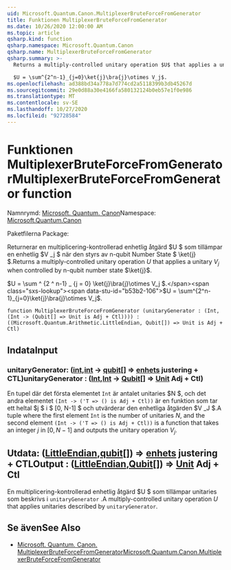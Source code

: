 ```yaml
---
uid: Microsoft.Quantum.Canon.MultiplexerBruteForceFromGenerator
title: Funktionen MultiplexerBruteForceFromGenerator
ms.date: 10/26/2020 12:00:00 AM
ms.topic: article
qsharp.kind: function
qsharp.namespace: Microsoft.Quantum.Canon
qsharp.name: MultiplexerBruteForceFromGenerator
qsharp.summary: >-
  Returns a multiply-controlled unitary operation $U$ that applies a unitary $V_j$ when controlled by n-qubit number state $\ket{j}$.

  $U = \sum^{2^n-1}_{j=0}\ket{j}\bra{j}\otimes V_j$.
ms.openlocfilehash: ad388bd34a778a7d774cd2a5118399b3db45267d
ms.sourcegitcommit: 29e0d88a30e4166fa580132124b0eb57e1f0e986
ms.translationtype: MT
ms.contentlocale: sv-SE
ms.lasthandoff: 10/27/2020
ms.locfileid: "92728584"
---
```

# <a name="multiplexerbruteforcefromgenerator-function"></a><span data-ttu-id="b53b2-102">Funktionen MultiplexerBruteForceFromGenerator</span><span class="sxs-lookup"><span data-stu-id="b53b2-102">MultiplexerBruteForceFromGenerator function</span></span>

<span data-ttu-id="b53b2-103">Namnrymd: [Microsoft. Quantum. Canon](xref:Microsoft.Quantum.Canon)</span><span class="sxs-lookup"><span data-stu-id="b53b2-103">Namespace: [Microsoft.Quantum.Canon](xref:Microsoft.Quantum.Canon)</span></span>

<span data-ttu-id="b53b2-104">Paketfilerna [](https://nuget.org/packages/)</span><span class="sxs-lookup"><span data-stu-id="b53b2-104">Package: [](https://nuget.org/packages/)</span></span>


<span data-ttu-id="b53b2-105">Returnerar en multiplicering-kontrollerad enhetlig åtgärd $U $ som tillämpar en enhetlig $V _j $ när den styrs av n-qubit Number State $ \ket{j} $.</span><span class="sxs-lookup"><span data-stu-id="b53b2-105">Returns a multiply-controlled unitary operation $U$ that applies a unitary $V_j$ when controlled by n-qubit number state $\ket{j}$.</span></span>

<span data-ttu-id="b53b2-106">$U = \sum ^ {2 ^ n-1} _ {j = 0} \ket{j}\bra{j}\otimes V_j $.</span><span class="sxs-lookup"><span data-stu-id="b53b2-106">$U = \sum^{2^n-1}_{j=0}\ket{j}\bra{j}\otimes V_j$.</span></span>

```qsharp
function MultiplexerBruteForceFromGenerator (unitaryGenerator : (Int, (Int -> (Qubit[] => Unit is Adj + Ctl)))) : ((Microsoft.Quantum.Arithmetic.LittleEndian, Qubit[]) => Unit is Adj + Ctl)
```


## <a name="input"></a><span data-ttu-id="b53b2-107">Indata</span><span class="sxs-lookup"><span data-stu-id="b53b2-107">Input</span></span>

### <a name="unitarygenerator--intint---qubit--unit-adj--ctl"></a><span data-ttu-id="b53b2-108">unitaryGenerator: ([int](xref:microsoft.quantum.lang-ref.int),[int](xref:microsoft.quantum.lang-ref.int) -> [qubit](xref:microsoft.quantum.lang-ref.qubit)[] => [enhets](xref:microsoft.quantum.lang-ref.unit) justering + CTL)</span><span class="sxs-lookup"><span data-stu-id="b53b2-108">unitaryGenerator : ([Int](xref:microsoft.quantum.lang-ref.int),[Int](xref:microsoft.quantum.lang-ref.int) -> [Qubit](xref:microsoft.quantum.lang-ref.qubit)[] => [Unit](xref:microsoft.quantum.lang-ref.unit) Adj + Ctl)</span></span>

<span data-ttu-id="b53b2-109">En tupel där det första elementet `Int` är antalet unitaries $N $, och det andra elementet `(Int -> ('T => () is Adj + Ctl))` är en funktion som tar ett heltal $j $ i $ [0, N-1] $ och utvärderar den enhetliga åtgärden $V _J $.</span><span class="sxs-lookup"><span data-stu-id="b53b2-109">A tuple where the first element `Int` is the number of unitaries $N$, and the second element `(Int -> ('T => () is Adj + Ctl))` is a function that takes an integer $j$ in $[0,N-1]$ and outputs the unitary operation $V_j$.</span></span>



## <a name="output--littleendianqubit--unit-adj--ctl"></a><span data-ttu-id="b53b2-110">Utdata: ([LittleEndian](xref:Microsoft.Quantum.Arithmetic.LittleEndian),[qubit](xref:microsoft.quantum.lang-ref.qubit)[]) => [enhets](xref:microsoft.quantum.lang-ref.unit) justering + CTL</span><span class="sxs-lookup"><span data-stu-id="b53b2-110">Output : ([LittleEndian](xref:Microsoft.Quantum.Arithmetic.LittleEndian),[Qubit](xref:microsoft.quantum.lang-ref.qubit)[]) => [Unit](xref:microsoft.quantum.lang-ref.unit) Adj + Ctl</span></span>

<span data-ttu-id="b53b2-111">En multiplicering-kontrollerad enhetlig åtgärd $U $ som tillämpar unitaries som beskrivs i `unitaryGenerator` .</span><span class="sxs-lookup"><span data-stu-id="b53b2-111">A multiply-controlled unitary operation $U$ that applies unitaries described by `unitaryGenerator`.</span></span>

## <a name="see-also"></a><span data-ttu-id="b53b2-112">Se även</span><span class="sxs-lookup"><span data-stu-id="b53b2-112">See Also</span></span>

- [<span data-ttu-id="b53b2-113">Microsoft. Quantum. Canon. MultiplexerBruteForceFromGenerator</span><span class="sxs-lookup"><span data-stu-id="b53b2-113">Microsoft.Quantum.Canon.MultiplexerBruteForceFromGenerator</span></span>](xref:Microsoft.Quantum.Canon.MultiplexerBruteForceFromGenerator)